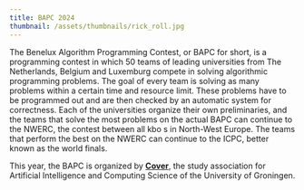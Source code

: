 ```yaml
---
title: BAPC 2024
thumbnail: /assets/thumbnails/rick_roll.jpg
---
```


The Benelux Algorithm Programming Contest, or BAPC for short, is a programming contest in which 50 teams of leading universities from The Netherlands, Belgium and Luxemburg compete in solving algorithmic programming problems. The goal of every team is solving as many problems within a certain time and resource limit. These problems have to be programmed out and are then checked by an automatic system for correctness. Each of the universities organize their own preliminaries, and the teams that solve the most problems on the actual BAPC can continue to the NWERC, the contest between all kbo s in North-West Europe. The teams that perform the best on the NWERC can continue to the ICPC, better known as the world finals.

This year, the BAPC is organized by [**Cover**](https://svcover.nl/), the study association for Artificial Intelligence and Computing Science of the University of Groningen.
